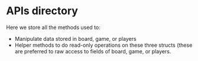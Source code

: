 # APIs directory

Here we store all the methods used to:
* Manipulate data stored in board, game, or players
* Helper methods to do read-only operations on these three structs (these are preferred to raw access to fields of board, game, or players.


